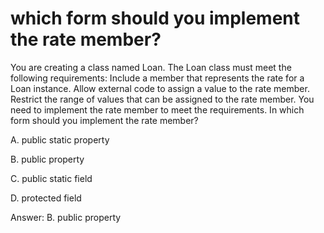 ﻿# which form should you implement the rate member?

You are creating a class named Loan.
The Loan class must meet the following requirements:
Include a member that represents the rate for a Loan instance.
Allow external code to assign a value to the rate member.
Restrict the range of values that can be assigned to the rate member.
You need to implement the rate member to meet the requirements.
In which form should you implement the rate member?

A.
public static property

B.
public property

C.
public static field

D.
protected field


Answer: B. public property